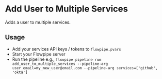 # Add User to Multiple Services

Adds a user to multiple services.

## Usage

- Add your services API keys / tokens to `flowpipe.pvars`
- Start your Flowpipe server
- Run the pipeline e.g., `flowpipe pipeline run add_user_to_multiple_services --pipeline-arg user_email=my_new_user@email.com --pipeline-arg services=['github', 'okta']`
